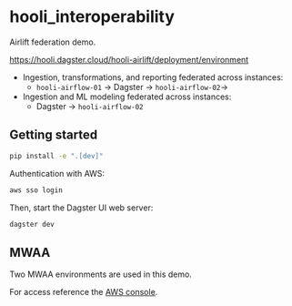 # hooli_interoperability

Airlift federation demo.

https://hooli.dagster.cloud/hooli-airlift/deployment/environment

- Ingestion, transformations, and reporting federated across instances:
    - `hooli-airflow-01` -> Dagster -> `hooli-airflow-02`->
- Ingestion and ML modeling federated across instances:
    - Dagster -> `hooli-airflow-02`

## Getting started

```bash
pip install -e ".[dev]"
```

Authentication with AWS:

```bash
aws sso login
```

Then, start the Dagster UI web server:

```bash
dagster dev
```

## MWAA

Two MWAA environments are used in this demo.

For access reference the [AWS console](https://us-west-2.console.aws.amazon.com/mwaa/home?region=us-west-2).
